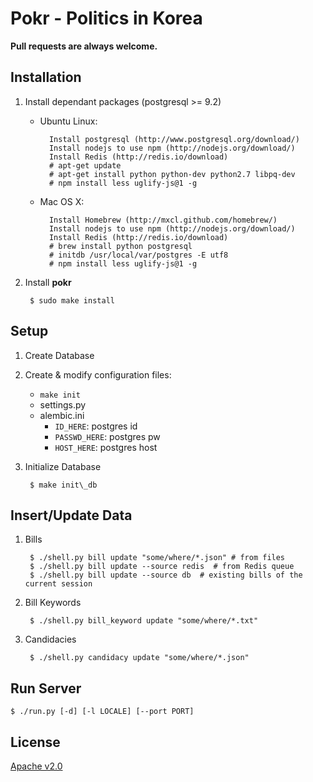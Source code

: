 Pokr - Politics in Korea
==================================

**Pull requests are always welcome.**

## Installation

1. Install dependant packages (postgresql >= 9.2)


    - Ubuntu Linux:

            Install postgresql (http://www.postgresql.org/download/)
            Install nodejs to use npm (http://nodejs.org/download/)
            Install Redis (http://redis.io/download)
            # apt-get update
            # apt-get install python python-dev python2.7 libpq-dev
            # npm install less uglify-js@1 -g
    - Mac OS X:

            Install Homebrew (http://mxcl.github.com/homebrew/)
            Install nodejs to use npm (http://nodejs.org/download/)
            Install Redis (http://redis.io/download)
            # brew install python postgresql
            # initdb /usr/local/var/postgres -E utf8
            # npm install less uglify-js@1 -g


1. Install **pokr**

        $ sudo make install

## Setup

1. Create Database

1. Create & modify configuration files:
    - `make init`
    - settings.py
    - alembic.ini
        - `ID_HERE`: postgres id
        - `PASSWD_HERE`: postgres pw
        - `HOST_HERE`: postgres host

1. Initialize Database

        $ make init\_db

## Insert/Update Data

1. Bills

        $ ./shell.py bill update "some/where/*.json" # from files
        $ ./shell.py bill update --source redis  # from Redis queue
        $ ./shell.py bill update --source db  # existing bills of the current session

1. Bill Keywords

        $ ./shell.py bill_keyword update "some/where/*.txt"

1. Candidacies

        $ ./shell.py candidacy update "some/where/*.json"


## Run Server

    $ ./run.py [-d] [-l LOCALE] [--port PORT]


## License
[Apache v2.0](http://www.apache.org/licenses/LICENSE-2.0.html)

